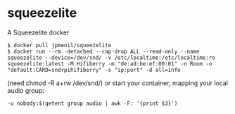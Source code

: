 # squeezelite

A Squeezelite docker

```
$ docker pull jpmenil/squeezelite
$ docker run --rm -detached --cap-drop ALL --read-only --name squeezelite --device=/dev/snd/ -v /etc/localtime:/etc/localtime:ro squeezelite:latest -M Hifiberry -m "de:ad:be:ef:00:01" -n Room -o "default:CARD=sndrpihifiberry" -s "ip:port" -d all=info
```

(need chmod -R a+rw /dev/snd/)
or start your container, mapping your local audio group:
```
-u nobody:$(getent group audio | awk -F: '{print $3}')
```
